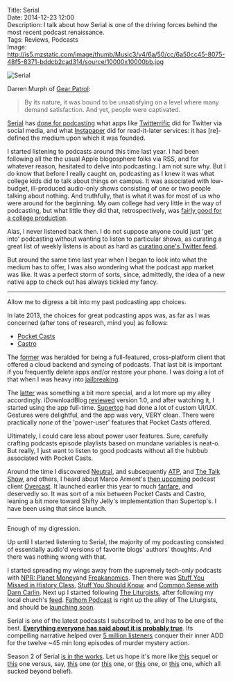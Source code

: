 Title: Serial  
Date: 2014-12-23 12:00  
Description: I talk about how Serial is one of the driving forces behind the most recent podcast renaissance.  
Tags: Reviews, Podcasts  
Image: http://is5.mzstatic.com/image/thumb/Music3/v4/6a/50/cc/6a50cc45-8075-48f5-8371-bddcb2cad314/source/10000x10000bb.jpg  

![Serial][serial]

Darren Murph of [Gear Patrol][gearpatrol]:

> By its nature, it was bound to be unsatisfying on a level where many demand satisfaction. And yet, people were captivated.

[Serial][serialpodcast] has [done for podcasting][theverge] what apps like [Twitterrific][twitterrific] did for Twitter via social media, and what [Instapaper][instapaper] did for read-it-later services: it has [re]-defined the medium upon which it was founded. 

I started listening to podcasts around this time last year. I had been following all the the usual Apple blogosphere folks via RSS, and for whatever reason, hesitated to delve into podcasting. I am not sure why. But I do know that before I really caught on, podcasting as I knew it was what college kids did to talk about things on campus. It was associated with low-budget, ill-produced audio-only shows consisting of one or two people talking about nothing. And truthfully, that is what it was for most of us who were around for the beginning. My own college had very little in the way of podcasting, but what little they did that, retrospectively, was [fairly good for a college production][apple].

Alas, I never listened back then. I do not suppose anyone could just 'get into' podcasting without wanting to listen to particular shows, as curating a great list of weekly listens is about as hard as [curating one's Twitter feed](/2014/2/3/how-to-clean-up-your-twitter-feed). 

But around the same time last year when I began to look into what the medium has to offer, I was also wondering what the podcast app market was like. It was a perfect storm of sorts, since, admittedly, the idea of a new native app to check out has always tickled my fancy. 

***

Allow me to digress a bit into my past podcasting app choices.

In late 2013, the choices for great podcasting apps was, as far as I was concerned (after tons of research, mind you) as follows:

* [Pocket Casts][apple 2]
* [Castro][apple 3]

The [former][shiftyjelly] was heralded for being a full-featured, cross-platform client that offered a cloud backend and syncing of podcasts. That last bit is important if you frequently delete apps and/or restore your phone. I was doing a lot of that when I was heavy into [jailbreaking][jb]. 

The [latter][castro] was something a bit more special, and a lot more up my alley accordingly. iDownloadBlog [reviewed][idownloadblog] version 1.0, and after watching it, I started using the app full-time. [Supertop][supertop] had done a lot of custom UI/UX. Gestures were delightful, and the app was very, VERY clean. There were practically *none* of the 'power-user' features that Pocket Casts offered.

Ultimately, I could care less about power user features. Sure, carefully crafting podcasts episode playlists based on mundane variables is neat-o. But really, I just want to listen to good podcasts without all the hubbub associated with Pocket Casts. 

Around the time I discovered [Neutral][neutral], and subsequently [ATP][atp], and [The Talk Show][daringfireball], and others, I heard about Marco Arment's [then upcoming][marco] podcast client [Overcast][overcast]. It launched earlier this year to much [fanfare][macstories], and deservedly so. It was sort of a mix between Pocket Casts and Castro, leaning a bit more toward Shifty Jelly's implementation than Supertop's. I have been using that since launch.

***

Enough of my digression.

Up until I started listening to Serial, the majority of my podcasting consisted of essentially audio'd versions of favorite blogs' authors' thoughts. And there was nothing wrong with that. 

I started spreading my wings away from the supremely tech-only podcasts with [NPR: Planet Money][npr]and [Freakanomics][freakonomics]. Then there was [Stuff You Missed in History Class][missedinhistory], [Stuff You Should Know][stuffyoushouldknow], and [Common Sense with Darn Carlin][dancarlin]. Next up I started following [The Liturgists][theliturgists], after following my local church's [feed][apple 4]. [Fathom Podcast][fathompodcast] is right up the alley of The Liturgists, and should be [launching soon][fathompodcast 2]. 

Serial is one of the latest podcasts I subscribed to, and has to be one of the best. **[Everything everyone has said about it is probably true][theverge 2]**. Its compelling narrative helped over [5 million listeners][theverge 3] conquer their inner ADD for the twelve ~45 min long episodes of murder mystery action. 

Season 2 of Serial [is in the works][serialpodcast 2]. Let us hope it's more like [this][wikipedia] sequel or [this][wikipedia 2] one versus, say, [this][wikipedia 3] one (or [this][wikipedia 4] one, or [this][wikipedia 5] one, or [this][wikipedia 6] one, which all sucked beyond belief).

[apple]: https://itunes.apple.com/us/podcast/pacific-union-college/id445640925?mt=2 "Pacific Union College's app on the App Store"
[apple 2]: https://itunes.apple.com/us/app/pocket-casts/id414834813?at=1l3vx9s "Pocket Casts in the App Store"
[apple 3]: https://itunes.apple.com/us/app/castro-high-fidelity-podcasts/id723142770?at=1l3vx9s "Castro in the App Store"
[apple 4]: https://itunes.apple.com/us/podcast/shadow-ministries/id687341706?at=1l3vx9s "Shadow Ministries podcast on iTunes"
[atp]: http://atp.fm/ "The Accidental Tech Podcast"
[castro]: http://castro.fm/ "Castro podcast app"
[dancarlin]: http://www.dancarlin.com/ "Dan Carlin's website"
[daringfireball]: http://daringfireball.net/thetalkshow/ "'The Talk Show,' with John Gruber"
[fathompodcast]: http://www.fathompodcast.com/ "Fathom Podcast"
[fathompodcast 2]: http://www.fathompodcast.com/blog/why-this-podcast-exists12182014 "Fathom Podcast blog post on why Fathom exists"
[freakonomics]: http://freakonomics.com/radio/ "'Freakonomics' podcast"
[gearpatrol]: http://gearpatrol.com/2014/12/22/serial-putting-longform-radio-back-map/ "Gear Patrol, on 'Serial'"
[idownloadblog]: http://www.idownloadblog.com/2013/12/13/castro-review/ "iDownloadBlog reviews Castro for iOS"
[instapaper]: https://www.instapaper.com/ "Instapaper"
[jb]: /2014/2/2/soft-remix-a-winterboard-theme-for-ios-7 "My post on an iOS jailbreak theme, Soft Remix"
[macstories]: http://www.macstories.net/reviews/overcast-review/ "Federico Viticci reviews Overcast"
[marco]: http://www.marco.org/2013/09/23/overcast-coming-soon "Marco Arment announces Overcast"
[missedinhistory]: http://www.missedinhistory.com/ "'Stuff You Missed in History' podcast"
[neutral]: http://neutral.fm/ "'Neutral' podcast"
[npr]: http://www.npr.org/blogs/money/127413729/podcast/ "NPR's 'Planet Money' podcast"
[overcast]: http://overcast.fm/ "Overcast"
[serial]: http://is5.mzstatic.com/image/thumb/Music3/v4/6a/50/cc/6a50cc45-8075-48f5-8371-bddcb2cad314/source/10000x10000bb.jpg "Serial"
[serialpodcast]: http://serialpodcast.org/ "Website for 'Serial'"
[serialpodcast 2]: http://serialpodcast.org/posts/2014/11/there-will-be-a-season-two-of-serial-thanks-to-everyone-who-donated "Serial announcing a second season"
[shiftyjelly]: http://www.shiftyjelly.com/android/pocketcasts "Shifty Jelly's product page for Pocket Casts"
[stuffyoushouldknow]: http://www.stuffyoushouldknow.com/ "'Stuff You Should Know' podcast"
[supertop]: http://supertop.co/ "Creators of Castro"
[theliturgists]: http://www.theliturgists.com/podcast "'The Liturgists' podcast"
[theverge]: http://www.theverge.com/2014/11/28/7302227/the-future-is-podcasts "The Verge on the future of podcasts"
[theverge 2]: http://www.theverge.com/tldr/2014/11/7/7172167/why-you-need-to-listen-to-serial-and-what-to-read-once-you-start "The Verge on why you should listen to 'Serial'"
[theverge 3]: http://www.theverge.com/2014/11/18/7241715/serial-breaks-itunes-record-for-fastest-podcast-to-reach-5-million "The Verge on Serial breaking iTunes record"
[twitterrific]: http://twitterrific.com/ios "Twitterrific for iOS"
[wikipedia]: http://en.wikipedia.org/wiki/The_Empire_Strikes_Back "Wikipedia: 'The Empire Strikes Back'"
[wikipedia 2]: http://en.wikipedia.org/wiki/The_Godfather_Part_II "Wikipedia: 'The Godfather'"
[wikipedia 3]: http://en.wikipedia.org/wiki/Men_in_Black_II "Wikipedia: 'Men in Black II'"
[wikipedia 4]: http://en.wikipedia.org/wiki/Star_Wars_Episode_I:_The_Phantom_Menace "Wikipedia: 'The Phantom Menace'"
[wikipedia 5]: http://en.wikipedia.org/wiki/Iron_Man_2 "Wikipedia: 'Iron Man 2'"
[wikipedia 6]: http://en.wikipedia.org/wiki/Batman_%26_Robin_(film) "Wikipedia: 'Batman and Robin' (film)"